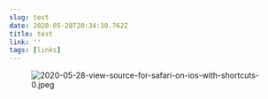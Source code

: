 ```yaml
---
slug: test
date: 2020-05-28T20:34:10.762Z
title: test
link: ''
tags: [links]
---
```


<figure><img src="/images/2020-05-28-test-0.jpeg" alt="2020-05-28-view-source-for-safari-on-ios-with-shortcuts-0.jpeg"></figure>

